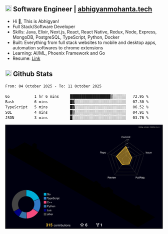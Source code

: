 ## <img src="https://media.giphy.com/media/v1.Y2lkPTc5MGI3NjExNjBuMTFuMDMxcjR0OXp2Zjk5Z3A2ajkzYWpiaDFmdWJhZzY2anM1MCZlcD12MV9naWZzX3NlYXJjaCZjdD1n/UcK7JalnjCz0k/giphy.gif" width="20" height="20" /> Software Engineer | [abhigyanmohanta.tech](https://abhigyanmohanta.tech)


- Hi 👋, This is Abhigyan!
- Full Stack/Software Developer
- Skills: Java, Elixir, Next.js, React, React Native, Redux, Node, Express, MongoDB, PostgreSQL, TypeScript, Python, Docker
- Built: Everything from full stack websites to mobile and desktop apps, automation softwares to chrome extensions
- Learning: AI/ML, Phoenix Framework and Go
- Resume: [Link](https://abhigyan-mohanta.github.io/resume/)


## <img src="https://media.giphy.com/media/v1.Y2lkPTc5MGI3NjExOTVzbjE3Z3F6bDhrNGtzYWpiODJkeTRhcHRqN3MwaGV2cTZ3ajR3eCZlcD12MV9naWZzX3NlYXJjaCZjdD1n/o0vwzuFwCGAFO/giphy.gif" width="20" height="20" /> Github Stats
<!--START_SECTION:waka-->

```txt
From: 04 October 2025 - To: 11 October 2025

Go           1 hr 6 mins     ██████████████████▒░░░░░░   72.95 %
Bash         6 mins          █▓░░░░░░░░░░░░░░░░░░░░░░░   07.30 %
TypeScript   5 mins          █▓░░░░░░░░░░░░░░░░░░░░░░░   06.52 %
SQL          4 mins          █▒░░░░░░░░░░░░░░░░░░░░░░░   04.91 %
JSON         3 mins          █░░░░░░░░░░░░░░░░░░░░░░░░   03.76 %
```

<!--END_SECTION:waka-->
![](./profile-3d-contrib/profile-night-rainbow.svg)
